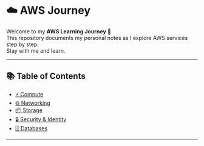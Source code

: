 # ☁️ AWS Journey  

Welcome to my **AWS Learning Journey** 🚀  
This repository documents my personal notes as I explore AWS services step by step.  
Stay with me and learn.  

---

## 📚 Table of Contents

- [⚡ Compute](./compute/Compute.md)  
- [🌐 Networking](./networking/Networking.md)  
- [📦 Storage](./storage/Storage.md)  
- [🔒 Security & Identity](./security/Security.md)  
- [🗄️ Databases](./database/Database.md)  
---


